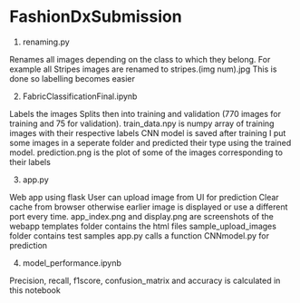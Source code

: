 # FashionDxSubmission

1. renaming.py 

Renames all images depending on the class to which they belong. For example all Stripes images are renamed to stripes.(img num).jpg
This is done so labelling becomes easier

2. FabricClassificationFinal.ipynb

Labels the images
Splits then into training and validation (770 images for training and 75 for validation). train_data.npy is numpy array of training images with their respective labels
CNN model is saved after training
I put some images in a seperate folder and predicted their type using the trained model. prediction.png is the plot of some of the images corresponding to their labels

3. app.py

Web app using flask
User can upload image from UI for prediction
Clear cache from browser otherwise earlier image is displayed or use a different port every time. 
app_index.png and display.png are screenshots of the webapp
templates folder contains the html files
sample_upload_images folder contains test samples
app.py calls a function CNNmodel.py for prediction

4. model_performance.ipynb

Precision, recall, f1score, confusion_matrix and accuracy is calculated in this notebook 


